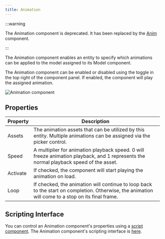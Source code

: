 ```yaml
---
title: Animation
---
```


:::warning

The Animation component is deprecated. It has been replaced by the [Anim](/user-manual/scenes/components/anim) component.

:::

The Animation component enables an entity to specify which animations can be applied to the model assigned to its Model component.

The Animation component can be enabled or disabled using the toggle in the top right of the component panel. If enabled, the component will play the assigned animation.

![Animation component][1]

## Properties

| Property | Description |
|----------|-------------|
| Assets   | The animation assets that can be utilized by this entity. Multiple animations can be assigned via the picker control. |
| Speed    | A multiplier for animation playback speed. 0 will freeze animation playback, and 1 represents the normal playback speed of the asset. |
| Activate | If checked, the component will start playing the animation on load. |
| Loop     | If checked, the animation will continue to loop back to the start on completion. Otherwise, the animation will come to a stop on its final frame. |

## Scripting Interface

You can control an Animation component's properties using a [script component][2]. The Animation component's scripting interface is [here][3].

[1]: /images/user-manual/scenes/components/component-animation.png
[2]: /user-manual/scenes/components/script
[3]: https://api.playcanvas.com/classes/Engine.AnimationComponent.html

